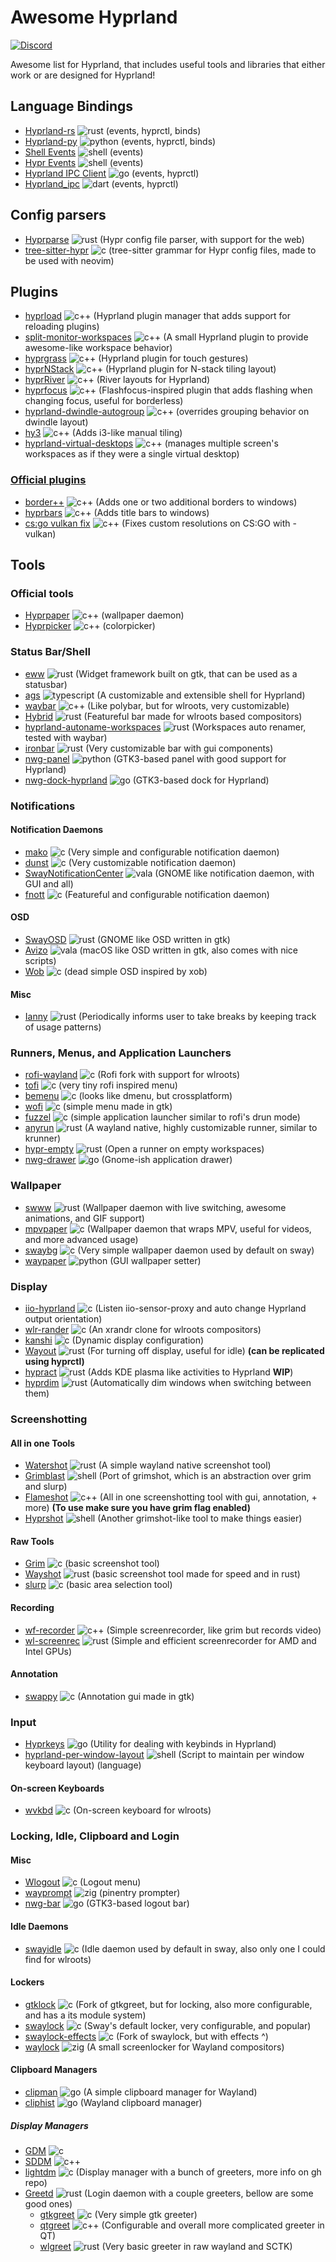 # Awesome Hyprland

[![Discord](https://img.shields.io/discord/1055990214411169892?label=discord)](https://discord.gg/zzWqvcKRMy)

Awesome list for Hyprland, that includes useful tools and libraries that either work or are designed for Hyprland!

## Language Bindings

- [Hyprland-rs](https://github.com/hyprland-community/hyprland-rs) ![rust][rs] (events, hyprctl, binds)
- [Hyprland-py](https://github.com/hyprland-community/hyprland-py) ![python][py] (events, hyprctl, binds)
- [Shell Events](https://github.com/hyprwm/contrib/tree/main/shellevents) ![shell][sh] (events)
- [Hypr Events](https://github.com/vilari-mickopf/hyprevents) ![shell][sh] (events)
- [Hyprland IPC Client](https://github.com/labi-le/hyprland-ipc-client) ![go][go] (events, hyprctl)
- [Hyprland_ipc](https://github.com/FlafyDev/hyprland_ipc) ![dart][da] (events, hyprctl)

## Config parsers

- [Hyprparse](https://github.com/hyprland-community/hyprparse) ![rust][rs] (Hypr config file parser, with support for the web)
- [tree-sitter-hypr](https://github.com/luckasRanarison/tree-sitter-hypr) ![c][c] (tree-sitter grammar for Hypr config files, made to be used with neovim)

## Plugins

- [hyprload](https://github.com/Duckonaut/hyprload) ![c++][cpp] (Hyprland plugin manager that adds support for reloading plugins)
- [split-monitor-workspaces](https://github.com/Duckonaut/split-monitor-workspaces) ![c++][cpp] (A small Hyprland plugin to provide awesome-like workspace behavior)
- [hyprgrass](https://github.com/horriblename/hyprgrass) ![c++][cpp] (Hyprland plugin for touch gestures)
- [hyprNStack](https://github.com/zakk4223/hyprNStack) ![c++][cpp] (Hyprland plugin for N-stack tiling layout)
- [hyprRiver](https://github.com/zakk4223/hyprRiver) ![c++][cpp] (River layouts for Hyprland)
- [hyprfocus](https://github.com/VortexCoyote/hyprfocus) ![c++][cpp] (Flashfocus-inspired plugin that adds flashing when changing focus, useful for borderless)
- [hyprland-dwindle-autogroup](https://github.com/ItsDrike/hyprland-dwindle-autogroup) ![c++][cpp] (overrides grouping behavior on dwindle layout)
- [hy3](https://github.com/outfoxxed/hy3) ![c++][cpp] (Adds i3-like manual tiling)
- [hyprland-virtual-desktops](https://github.com/levnikmyskin/hyprland-virtual-desktops) ![c++][cpp] (manages multiple screen's workspaces as if they were a single virtual desktop)

### [Official plugins](https://github.com/hyprwm/hyprland-plugins)

- [border++](https://github.com/hyprwm/hyprland-plugins/tree/main/borders-plus-plus) ![c++][cpp] (Adds one or two additional borders to windows)
- [hyprbars](https://github.com/hyprwm/hyprland-plugins/tree/main/hyprbars) ![c++][cpp] (Adds title bars to windows)
- [cs:go vulkan fix](https://github.com/hyprwm/hyprland-plugins/tree/main/csgo-vulkan-fix) ![c++][cpp] (Fixes custom resolutions on CS:GO with -vulkan)

## Tools

### Official tools

- [Hyprpaper](https://github.com/hyprwm/hyprpaper) ![c++][cpp] (wallpaper daemon)
- [Hyprpicker](https://github.com/hyprwm/hyprpicker)  ![c++][cpp] (colorpicker)

### Status Bar/Shell

- [eww](https://github.com/elkowar/eww/) ![rust][rs] (Widget framework built on gtk, that can be used as a statusbar)
- [ags](https://github.com/Aylur/ags/wiki/) ![typescript][ts] (A customizable and extensible shell for Hyprland)
- [waybar](https://github.com/Alexays/Waybar/) ![c++][cpp] (Like polybar, but for wlroots, very customizable)
- [Hybrid](https://github.com/vars1ty/HybridBar) ![rust][rs] (Featureful bar made for wlroots based compositors)
- [hyprland-autoname-workspaces](https://github.com/cyrinux/hyprland-autoname-workspaces) ![rust][rs] (Workspaces auto renamer, tested with waybar)
- [ironbar](https://github.com/JakeStanger/ironbar) ![rust][rs] (Very customizable bar with gui components)
- [nwg-panel](https://github.com/nwg-piotr/nwg-panel) ![python][py] (GTK3-based panel with good support for Hyprland)
- [nwg-dock-hyprland](https://github.com/nwg-piotr/nwg-dock-hyprland) ![go][go] (GTK3-based dock for Hyprland)

### Notifications

#### Notification Daemons

- [mako](https://github.com/emersion/mako) ![c][c] (Very simple and configurable notification daemon)
- [dunst](https://dunst-project.org/) ![c][c] (Very customizable notification daemon)
- [SwayNotificationCenter](https://github.com/ErikReider/SwayNotificationCenter) ![vala][va] (GNOME like notification daemon, with GUI and all)
- [fnott](https://codeberg.org/dnkl/fnott) ![c][c] (Featureful and configurable notification daemon)

#### OSD

- [SwayOSD](https://github.com/ErikReider/SwayOSD) ![rust][rs] (GNOME like OSD written in gtk)
- [Avizo](https://github.com/misterdanb/avizo) ![vala][va] (macOS like OSD written in gtk, also comes with nice scripts)
- [Wob](https://github.com/francma/wob) ![c][c] (dead simple OSD inspired by xob)

#### Misc

- [Ianny](https://github.com/zer0-x/ianny) ![rust][rs] (Periodically informs user to take breaks by keeping track of usage patterns)

### Runners, Menus, and Application Launchers

- [rofi-wayland](https://github.com/lbonn/rofi) ![c][c] (Rofi fork with support for wlroots)
- [tofi](https://github.com/philj56/tofi) ![c][c] (very tiny rofi inspired menu)
- [bemenu](https://github.com/Cloudef/bemenu) ![c][c] (looks like dmenu, but crossplatform)
- [wofi](https://hg.sr.ht/~scoopta/wofi) ![c][c] (simple menu made in gtk)
- [fuzzel](https://codeberg.org/dnkl/fuzzel) ![c][c] (simple application launcher similar to rofi's drun mode)
- [anyrun](https://github.com/Kirottu/anyrun) ![rust][rs] (A wayland native, highly customizable runner, similar to krunner)
- [hypr-empty](https://github.com/nate-sys/hypr-empty) ![rust][rs] (Open a runner on empty workspaces)
- [nwg-drawer](https://github.com/nwg-piotr/nwg-drawer) ![go][go] (Gnome-ish application drawer)

### Wallpaper

- [swww](https://github.com/Horus645/swww) ![rust][rs] (Wallpaper daemon with live switching, awesome animations, and GIF support)
- [mpvpaper](https://github.com/GhostNaN/mpvpaper) ![c][c] (Wallpaper daemon that wraps MPV, useful for videos, and more advanced usage)
- [swaybg](https://github.com/swaywm/swaybg) ![c][c] (Very simple wallpaper daemon used by default on sway)
- [waypaper](https://github.com/anufrievroman/waypaper) ![python][py] (GUI wallpaper setter)

### Display

- [iio-hyprland](https://github.com/JeanSchoeller/iio-hyprland) ![c][c] (Listen iio-sensor-proxy and auto change Hyprland output orientation)
- [wlr-rander](https://sr.ht/~emersion/wlr-randr/) ![c][c] (An xrandr clone for wlroots compositors)
- [kanshi](https://git.sr.ht/~emersion/kanshi) ![c][c] (Dynamic display configuration)
- [Wayout](https://git.sr.ht/~shinyzenith/wayout) ![rust][rs] (For turning off display, useful for idle) **(can be replicated using hyprctl)**
- [hypract](https://github.com/hyprland-community/hypract) ![rust][rs] (Adds KDE plasma like activities to Hyprland **WIP**)
- [hyprdim](https://github.com/donovanglover/hyprdim) ![rust][rs] (Automatically dim windows when switching between them)

### Screenshotting

#### All in one Tools

- [Watershot](https://github.com/Kirottu/watershot) ![rust][rs] (A simple wayland native screenshot tool)
- [Grimblast](https://github.com/hyprwm/contrib/tree/main/grimblast) ![shell][sh] (Port of grimshot, which is an abstraction over grim and slurp)
- [Flameshot](https://github.com/flameshot-org/flameshot) ![c++][cpp] (All in one screenshotting tool with gui, annotation, + more) **(To use make sure you have grim flag enabled)**
- [Hyprshot](https://github.com/Gustash/Hyprshot) ![shell][sh] (Another grimshot-like tool to make things easier)

#### Raw Tools

- [Grim](https://github.com/emersion/grim) ![c][c] (basic screenshot tool)
- [Wayshot](https://git.sr.ht/~shinyzenith/wayshot) ![rust][rs] (basic screenshot tool made for speed and in rust)
- [slurp](https://github.com/emersion/slurp) ![c][c] (basic area selection tool)

#### Recording

- [wf-recorder](https://github.com/ammen99/wf-recorder) ![c++][cpp] (Simple screenrecorder, like grim but records video)
- [wl-screenrec](https://github.com/russelltg/wl-screenrec) ![rust][rs] (Simple and efficient screenrecorder for AMD and Intel GPUs)

#### Annotation

- [swappy](https://github.com/jtheoof/swappy) ![c][c] (Annotation gui made in gtk)

### Input

- [Hyprkeys](https://github.com/hyprland-community/Hyprkeys) ![go][go] (Utility for dealing with keybinds in Hyprland)
- [hyprland-per-window-layout](https://github.com/MahouShoujoMivutilde/hyprland-per-window-layout) ![shell][sh] (Script to maintain per window keyboard layout) (language)

#### On-screen Keyboards

- [wvkbd](https://github.com/jjsullivan5196/wvkbd) ![c][c] (On-screen keyboard for wlroots)

### Locking, Idle, Clipboard and Login

#### Misc

- [Wlogout](https://github.com/ArtsyMacaw/wlogout) ![c][c] (Logout menu)
- [wayprompt](https://git.sr.ht/~leon_plickat/wayprompt) ![zig][z] (pinentry prompter)
- [nwg-bar](https://github.com/nwg-piotr/nwg-bar) ![go][go] (GTK3-based logout bar)

#### Idle Daemons

- [swayidle](https://github.com/swaywm/swayidle) ![c][c] (Idle daemon used by default in sway, also only one I could find for wlroots)

#### Lockers

- [gtklock](https://github.com/jovanlanik/gtklock) ![c][c] (Fork of gtkgreet, but for locking, also more configurable, and has a its module system)
- [swaylock](https://github.com/swaywm/swaylock) ![c][c] (Sway's default locker, very configurable, and popular)
- [swaylock-effects](https://github.com/mortie/swaylock-effects) ![c][c] (Fork of swaylock, but with effects ^)
- [waylock](https://github.com/ifreund/waylock) ![zig][z] (A small screenlocker for Wayland compositors)

#### Clipboard Managers

- [clipman](https://github.com/yory8/clipman) ![go][go] (A simple clipboard manager for Wayland) 
- [cliphist](https://github.com/sentriz/cliphist) ![go][go] (Wayland clipboard manager)

##### Display Managers

- [GDM](https://wiki.gnome.org/Projects/GDM) ![c][c]
- [SDDM](https://github.com/sddm/sddm) ![c++][cpp]
- [lightdm](https://github.com/canonical/lightdm) ![c][c] (Display manager with a bunch of greeters, more info on gh repo)
- [Greetd](https://sr.ht/~kennylevinsen/greetd/) ![rust][rs] (Login daemon with a couple greeters, bellow are some good ones)
  - [gtkgreet](https://git.sr.ht/~kennylevinsen/gtkgreet) ![c][c] (Very simple gtk greeter)
  - [qtgreet](https://gitlab.com/marcusbritanicus/QtGreet) ![c++][cpp] (Configurable and overall more complicated greeter in QT)
  - [wlgreet](https://git.sr.ht/~kennylevinsen/wlgreet) ![rust][rs] (Very basic greeter in raw wayland and SCTK)

<!-- Links -->

<!-- Languages -->
<!-- Rust -->
[rs]: https://img.shields.io/badge/-rust-orange
<!-- Shell/Bash -->
[sh]: https://img.shields.io/badge/-shell-green
<!-- Golang -->
[go]: https://img.shields.io/badge/-go-68D7E2
<!-- C++ -->
[cpp]: https://img.shields.io/badge/-c%2B%2B-red
<!-- C -->
[c]: https://img.shields.io/badge/-c-lightgrey
<!-- Zig -->
[z]: https://img.shields.io/badge/-zig-yellow
<!-- Vala -->
[va]: https://img.shields.io/badge/-vala-blueviolet
<!-- Dart -->
[da]: https://img.shields.io/badge/-dart-02D3B3
<!-- Python -->
[py]: https://img.shields.io/badge/-python-blue
<!-- TypeScript -->
[ts]: https://img.shields.io/badge/-TS-007BCD
